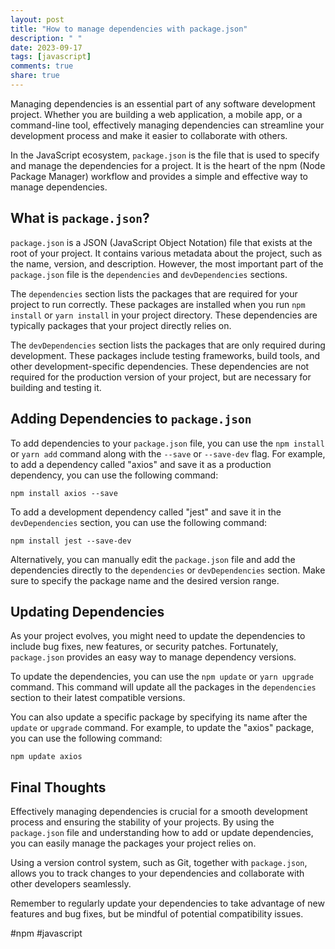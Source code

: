 ```yaml
---
layout: post
title: "How to manage dependencies with package.json"
description: " "
date: 2023-09-17
tags: [javascript]
comments: true
share: true
---
```


Managing dependencies is an essential part of any software development project. Whether you are building a web application, a mobile app, or a command-line tool, effectively managing dependencies can streamline your development process and make it easier to collaborate with others.

In the JavaScript ecosystem, `package.json` is the file that is used to specify and manage the dependencies for a project. It is the heart of the npm (Node Package Manager) workflow and provides a simple and effective way to manage dependencies.

## What is `package.json`?

`package.json` is a JSON (JavaScript Object Notation) file that exists at the root of your project. It contains various metadata about the project, such as the name, version, and description. However, the most important part of the `package.json` file is the `dependencies` and `devDependencies` sections.

The `dependencies` section lists the packages that are required for your project to run correctly. These packages are installed when you run `npm install` or `yarn install` in your project directory. These dependencies are typically packages that your project directly relies on.

The `devDependencies` section lists the packages that are only required during development. These packages include testing frameworks, build tools, and other development-specific dependencies. These dependencies are not required for the production version of your project, but are necessary for building and testing it.

## Adding Dependencies to `package.json`

To add dependencies to your `package.json` file, you can use the `npm install` or `yarn add` command along with the `--save` or `--save-dev` flag. For example, to add a dependency called "axios" and save it as a production dependency, you can use the following command:

```
npm install axios --save
```

To add a development dependency called "jest" and save it in the `devDependencies` section, you can use the following command:

```
npm install jest --save-dev
```

Alternatively, you can manually edit the `package.json` file and add the dependencies directly to the `dependencies` or `devDependencies` section. Make sure to specify the package name and the desired version range.

## Updating Dependencies

As your project evolves, you might need to update the dependencies to include bug fixes, new features, or security patches. Fortunately, `package.json` provides an easy way to manage dependency versions.

To update the dependencies, you can use the `npm update` or `yarn upgrade` command. This command will update all the packages in the `dependencies` section to their latest compatible versions.

You can also update a specific package by specifying its name after the `update` or `upgrade` command. For example, to update the "axios" package, you can use the following command:

```
npm update axios
```

## Final Thoughts

Effectively managing dependencies is crucial for a smooth development process and ensuring the stability of your projects. By using the `package.json` file and understanding how to add or update dependencies, you can easily manage the packages your project relies on.

Using a version control system, such as Git, together with `package.json`, allows you to track changes to your dependencies and collaborate with other developers seamlessly.

Remember to regularly update your dependencies to take advantage of new features and bug fixes, but be mindful of potential compatibility issues.

#npm #javascript